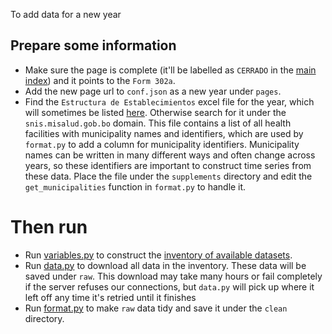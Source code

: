 To add data for a new year

## Prepare some information

- Make sure the page is complete (it'll be labelled as `CERRADO` in the [main index](https://estadisticas.minsalud.gob.bo/)) and it points to the `Form 302a`. 
- Add the new page url to `conf.json` as a new year under `pages`.
- Find the `Estructura de Establecimientos` excel file for the year, which will sometimes be listed [here](https://snis.minsalud.gob.bo/publicaciones/category/20-estructura). Otherwise search for it under the `snis.misalud.gob.bo` domain. This file contains a list of all health facilities with municipality names and identifiers, which are used by `format.py` to add a column for municipality identifiers. Municipality names can be written in many different ways and often change across years, so these identifiers are important to construct time series from these data. Place the file under the `supplements` directory and edit the `get_municipalities` function in `format.py` to handle it.

# Then run

- Run [variables.py](variables.py) to construct the [inventory of available datasets](indexes/variables.csv).
- Run [data.py](data.py) to download all data in the inventory. These data will be saved under `raw`. This download may take many hours or fail completely if the server refuses our connections, but `data.py` will pick up where it left off any time it's retried until it finishes
- Run [format.py](format.py) to make `raw` data tidy and save it under the `clean` directory.

